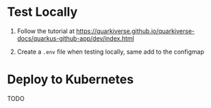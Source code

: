 # Test Locally

1. Follow the tutorial at https://quarkiverse.github.io/quarkiverse-docs/quarkus-github-app/dev/index.html

1. Create a `.env` file when testing locally, same add to the configmap

# Deploy to Kubernetes

TODO